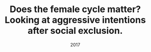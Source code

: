 ---
title: "Does the female cycle matter? Looking at aggressive intentions after social exclusion."
collection: publications
permalink: /publication/2017-femalecycle
date: 2017
venue: 'Social Influence'
paperurl: 'https://www.psy.lmu.de/pm/personen/lehrstuhlmitarbeiter/zygar/zygar-2017.pdf'
link: 'https://psycnet.apa.org/record/2017-18386-001'
citation: 'Zygar, C., & Pfundmair, M. (2017). &quot;Does the female cycle matter? Looking at aggressive intentions after social exclusion.&quot; <i>Social Influence</i>, 12(1), 1-14. doi: 10.1080/15534510.2017.1301990.'
---